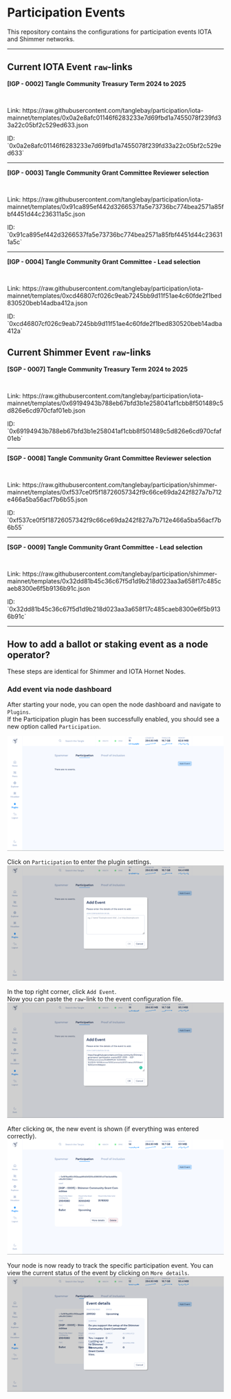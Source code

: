 # Participation Events

This repository contains the configurations for participation events IOTA and Shimmer networks.

---

## Current IOTA Event `raw`-links

<p><b>[IGP - 0002] Tangle Community Treasury Term 2024 to 2025</b></p>
<br>
<p>Link: https://raw.githubusercontent.com/tanglebay/participation/iota-mainnet/templates/0x0a2e8afc01146f6283233e7d69fbd1a7455078f239fd33a22c05bf2c529ed633.json</p>
<p>ID: `0x0a2e8afc01146f6283233e7d69fbd1a7455078f239fd33a22c05bf2c529ed633`</p>
<hr style="border-width:1px;">
<p><b>[IGP - 0003] Tangle Community Grant Committee Reviewer selection</b></p>
<br>
<p>Link: https://raw.githubusercontent.com/tanglebay/participation/iota-mainnet/templates/0x91ca895ef442d3266537fa5e73736bc774bea2571a85fbf4451d44c236311a5c.json</p>
<p>ID: `0x91ca895ef442d3266537fa5e73736bc774bea2571a85fbf4451d44c236311a5c`</p>
<hr style="border-width:1px;">
<p><b>[IGP - 0004] Tangle Community Grant Committee - Lead selection</b></p>
<br>
<p>Link: https://raw.githubusercontent.com/tanglebay/participation/iota-mainnet/templates/0xcd46807cf026c9eab7245bb9d11f51ae4c60fde2f1bed830520beb14adba412a.json</p>
<p>ID: `0xcd46807cf026c9eab7245bb9d11f51ae4c60fde2f1bed830520beb14adba412a`</p>

## Current Shimmer Event `raw`-links

<p><b>[SGP - 0007] Tangle Community Treasury Term 2024 to 2025</b></p>
<br>
<p>Link: https://raw.githubusercontent.com/tanglebay/participation/iota-mainnet/templates/0x69194943b788eb67bfd3b1e258041af1cbb8f501489c5d826e6cd970cfaf01eb.json</p>
<p>ID: `0x69194943b788eb67bfd3b1e258041af1cbb8f501489c5d826e6cd970cfaf01eb`</p>
<hr style="border-width:1px;">
<p><b>[SGP - 0008] Tangle Community Grant Committee Reviewer selection</b></p>
<br>
<p>Link: https://raw.githubusercontent.com/tanglebay/participation/shimmer-mainnet/templates/0xf537ce0f5f18726057342f9c66ce69da242f827a7b712e466a5ba56acf7b6b55.json</p>
<p>ID: `0xf537ce0f5f18726057342f9c66ce69da242f827a7b712e466a5ba56acf7b6b55`</p>
<hr style="border-width:1px;">
<p><b>[SGP - 0009] Tangle Community Grant Committee - Lead selection</b></p>
<br>
<p>Link: https://raw.githubusercontent.com/tanglebay/participation/shimmer-mainnet/templates/0x32dd81b45c36c67f5d1d9b218d023aa3a658f17c485caeb8300e6f5b9136b91c.json</p>
<p>ID: `0x32dd81b45c36c67f5d1d9b218d023aa3a658f17c485caeb8300e6f5b9136b91c`</p>

---

## How to add a ballot or staking event as a node operator?

These steps are identical for Shimmer and IOTA Hornet Nodes.

### Add event via node dashboard

After starting your node, you can open the node dashboard and navigate to `Plugins`.<br>
If the Participation plugin has been successfully enabled, you should see a new option called `Participation`.

![](./resources/hornet_1_light.png)

Click on `Participation` to enter the plugin settings.
![](/resources/hornet_2_light.png)

In the top right corner, click `Add Event`.<br>
Now you can paste the `raw`-link to the event configuration file.
![](/resources/hornet_3_light.png)

After clicking `OK`, the new event is shown (if everything was entered correctly).
![](/resources/hornet_4_light.png)

Your node is now ready to track the specific participation event. You can view the current status of the event by clicking on `More details`.
![](/resources/hornet_5_light.png)